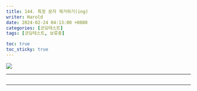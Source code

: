 ```yaml
---
title: 144. 특정 문자 제거하기(ing)
writer: Harold
date: 2024-02-24 04:13:00 +0800
categories: [코딩테스트]
tags: [코딩테스트, 보류중]

toc: true
toc_sticky: true
---
```

![](https://velog.velcdn.com/images/haroldfromk/post/356049b5-a41d-40bb-903b-aa01aef3ecbe/image.png)

---
```swift

```
---
